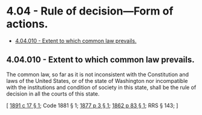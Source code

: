 # 4.04 - Rule of decision—Form of actions.
* [4.04.010 - Extent to which common law prevails.](#404010---extent-to-which-common-law-prevails)
## 4.04.010 - Extent to which common law prevails.
The common law, so far as it is not inconsistent with the Constitution and laws of the United States, or of the state of Washington nor incompatible with the institutions and condition of society in this state, shall be the rule of decision in all the courts of this state.

\[ [1891 c 17 § 1](http://leg.wa.gov/CodeReviser/documents/sessionlaw/1891c17.pdf?cite=1891%20c%2017%20§%201); Code 1881 § 1; [1877 p 3 § 1](http://leg.wa.gov/CodeReviser/Pages/session_laws.aspx?cite=1877%20p%203%20§%201); [1862 p 83 § 1](http://leg.wa.gov/CodeReviser/Pages/session_laws.aspx?cite=1862%20p%2083%20§%201); RRS § 143; \]

